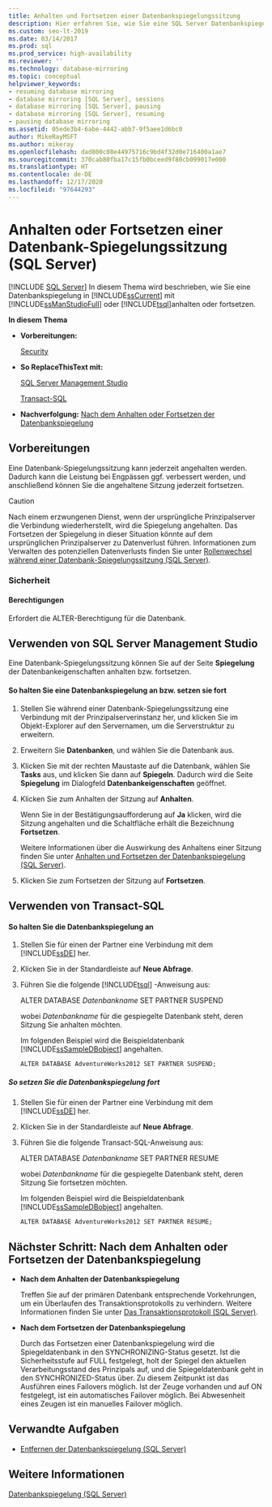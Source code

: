 ```yaml
---
title: Anhalten und Fortsetzen einer Datenbankspiegelungssitzung
description: Hier erfahren Sie, wie Sie eine SQL Server Datenbankspiegelungssitzung mit SQL Server Management Studio oder Transact-SQL (T-SQL) anhalten und fortsetzen.
ms.custom: seo-lt-2019
ms.date: 03/14/2017
ms.prod: sql
ms.prod_service: high-availability
ms.reviewer: ''
ms.technology: database-mirroring
ms.topic: conceptual
helpviewer_keywords:
- resuming database mirroring
- database mirroring [SQL Server], sessions
- database mirroring [SQL Server], pausing
- database mirroring [SQL Server], resuming
- pausing database mirroring
ms.assetid: 05ede3b4-6abe-4442-abb7-9f5aee1d6bc0
author: MikeRayMSFT
ms.author: mikeray
ms.openlocfilehash: dad800c08e44975716c9bd4f32d0e716400a1ae7
ms.sourcegitcommit: 370cab80fba17c15fb0bceed9f80cb099017e000
ms.translationtype: HT
ms.contentlocale: de-DE
ms.lasthandoff: 12/17/2020
ms.locfileid: "97644293"
---
```

# <a name="pause-or-resume-a-database-mirroring-session-sql-server"></a>Anhalten oder Fortsetzen einer Datenbank-Spiegelungssitzung (SQL Server)
 [!INCLUDE [SQL Server](../../includes/applies-to-version/sqlserver.md)]
  In diesem Thema wird beschrieben, wie Sie eine Datenbankspiegelung in [!INCLUDE[ssCurrent](../../includes/sscurrent-md.md)] mit [!INCLUDE[ssManStudioFull](../../includes/ssmanstudiofull-md.md)] oder [!INCLUDE[tsql](../../includes/tsql-md.md)]anhalten oder fortsetzen.  
  
 **In diesem Thema**  
  
-   **Vorbereitungen:**  
  
     [Security](#Security)  
  
-   **So ReplaceThisText mit:**  
  
     [SQL Server Management Studio](#SSMSProcedure)  
  
     [Transact-SQL](#TsqlProcedure)  
  
-   **Nachverfolgung:**  [Nach dem Anhalten oder Fortsetzen der Datenbankspiegelung](#FollowUp)  
  
##  <a name="before-you-begin"></a><a name="BeforeYouBegin"></a> Vorbereitungen  
 Eine Datenbank-Spiegelungssitzung kann jederzeit angehalten werden. Dadurch kann die Leistung bei Engpässen ggf. verbessert werden, und anschließend können Sie die angehaltene Sitzung jederzeit fortsetzen.  
  
> [!CAUTION]  
>  Nach einem erzwungenen Dienst, wenn der ursprüngliche Prinzipalserver die Verbindung wiederherstellt, wird die Spiegelung angehalten. Das Fortsetzen der Spiegelung in dieser Situation könnte auf dem ursprünglichen Prinzipalserver zu Datenverlust führen. Informationen zum Verwalten des potenziellen Datenverlusts finden Sie unter [Rollenwechsel während einer Datenbank-Spiegelungssitzung &#40;SQL Server&#41;](../../database-engine/database-mirroring/role-switching-during-a-database-mirroring-session-sql-server.md).  
  
###  <a name="security"></a><a name="Security"></a> Sicherheit  
  
####  <a name="permissions"></a><a name="Permissions"></a> Berechtigungen  
 Erfordert die ALTER-Berechtigung für die Datenbank.  
  
##  <a name="using-sql-server-management-studio"></a><a name="SSMSProcedure"></a> Verwenden von SQL Server Management Studio  
 Eine Datenbank-Spiegelungssitzung können Sie auf der Seite **Spiegelung** der Datenbankeigenschaften anhalten bzw. fortsetzen.  
  
#### <a name="to-pause-or-resume-database-mirroring"></a>So halten Sie eine Datenbankspiegelung an bzw. setzen sie fort  
  
1.  Stellen Sie während einer Datenbank-Spiegelungssitzung eine Verbindung mit der Prinzipalserverinstanz her, und klicken Sie im Objekt-Explorer auf den Servernamen, um die Serverstruktur zu erweitern.  
  
2.  Erweitern Sie **Datenbanken**, und wählen Sie die Datenbank aus.  
  
3.  Klicken Sie mit der rechten Maustaste auf die Datenbank, wählen Sie **Tasks** aus, und klicken Sie dann auf **Spiegeln**. Dadurch wird die Seite **Spiegelung** im Dialogfeld **Datenbankeigenschaften** geöffnet.  
  
4.  Klicken Sie zum Anhalten der Sitzung auf **Anhalten**.  
  
     Wenn Sie in der Bestätigungsaufforderung auf **Ja** klicken, wird die Sitzung angehalten und die Schaltfläche erhält die Bezeichnung **Fortsetzen**.  
  
     Weitere Informationen über die Auswirkung des Anhaltens einer Sitzung finden Sie unter [Anhalten und Fortsetzen der Datenbankspiegelung &#40;SQL Server&#41;](../../database-engine/database-mirroring/pausing-and-resuming-database-mirroring-sql-server.md).  
  
5.  Klicken Sie zum Fortsetzen der Sitzung auf **Fortsetzen**.  
  
##  <a name="using-transact-sql"></a><a name="TsqlProcedure"></a> Verwenden von Transact-SQL  
  
#### <a name="to-pause-database-mirroring"></a>So halten Sie die Datenbankspiegelung an  
  
1.  Stellen Sie für einen der Partner eine Verbindung mit dem [!INCLUDE[ssDE](../../includes/ssde-md.md)] her.  
  
2.  Klicken Sie in der Standardleiste auf **Neue Abfrage**.  
  
3.  Führen Sie die folgende [!INCLUDE[tsql](../../includes/tsql-md.md)] -Anweisung aus:  
  
     ALTER DATABASE *Datenbankname* SET PARTNER SUSPEND  
  
     wobei *Datenbankname* für die gespiegelte Datenbank steht, deren Sitzung Sie anhalten möchten.  
  
     Im folgenden Beispiel wird die Beispieldatenbank [!INCLUDE[ssSampleDBobject](../../includes/sssampledbobject-md.md)] angehalten.  
  
    ```  
    ALTER DATABASE AdventureWorks2012 SET PARTNER SUSPEND;  
    ```  
  
##### <a name="to-resume-database-mirroring"></a>So setzen Sie die Datenbankspiegelung fort  
  
1.  Stellen Sie für einen der Partner eine Verbindung mit dem [!INCLUDE[ssDE](../../includes/ssde-md.md)] her.  
  
2.  Klicken Sie in der Standardleiste auf **Neue Abfrage**.  
  
3.  Führen Sie die folgende Transact-SQL-Anweisung aus:  
  
     ALTER DATABASE *Datenbankname* SET PARTNER RESUME  
  
     wobei *Datenbankname* für die gespiegelte Datenbank steht, deren Sitzung Sie fortsetzen möchten.  
  
     Im folgenden Beispiel wird die Beispieldatenbank [!INCLUDE[ssSampleDBobject](../../includes/sssampledbobject-md.md)] angehalten.  
  
    ```  
    ALTER DATABASE AdventureWorks2012 SET PARTNER RESUME;  
    ```  
  
##  <a name="follow-up-after-pausing-or-resuming-database-mirroring"></a><a name="FollowUp"></a>Nächster Schritt: Nach dem Anhalten oder Fortsetzen der Datenbankspiegelung  
  
-   **Nach dem Anhalten der Datenbankspiegelung**  
  
     Treffen Sie auf der primären Datenbank entsprechende Vorkehrungen, um ein Überlaufen des Transaktionsprotokolls zu verhindern. Weitere Informationen finden Sie unter [Das Transaktionsprotokoll &#40;SQL Server&#41;](../../relational-databases/logs/the-transaction-log-sql-server.md).  
  
-   **Nach dem Fortsetzen der Datenbankspiegelung**  
  
     Durch das Fortsetzen einer Datenbankspiegelung wird die Spiegeldatenbank in den SYNCHRONIZING-Status gesetzt. Ist die Sicherheitsstufe auf FULL festgelegt, holt der Spiegel den aktuellen Verarbeitungsstand des Prinzipals auf, und die Spiegeldatenbank geht in den SYNCHRONIZED-Status über. Zu diesem Zeitpunkt ist das Ausführen eines Failovers möglich. Ist der Zeuge vorhanden und auf ON festgelegt, ist ein automatisches Failover möglich. Bei Abwesenheit eines Zeugen ist ein manuelles Failover möglich.  
  
##  <a name="related-tasks"></a><a name="RelatedTasks"></a> Verwandte Aufgaben  
  
-   [Entfernen der Datenbankspiegelung &#40;SQL Server&#41;](../../database-engine/database-mirroring/remove-database-mirroring-sql-server.md)  
  
## <a name="see-also"></a>Weitere Informationen  
 [Datenbankspiegelung &#40;SQL Server&#41;](../../database-engine/database-mirroring/database-mirroring-sql-server.md)  
  
  
